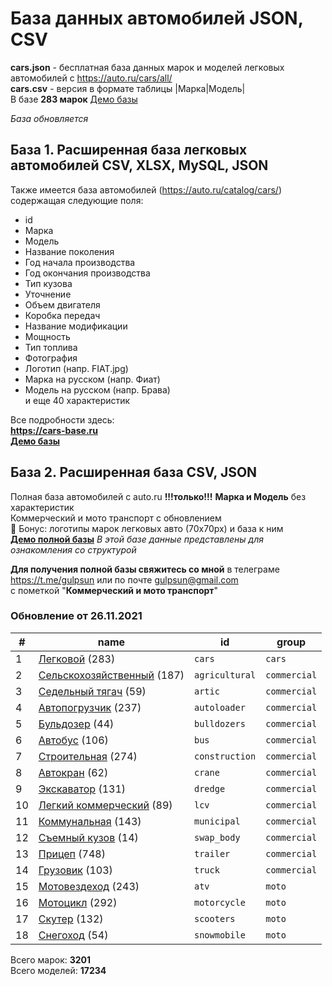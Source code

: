 # База данных автомобилей JSON, CSV
**cars.json** - бесплатная база данных марок и моделей легковых автомобилей с https://auto.ru/cars/all/  
**cars.csv** - версия в формате таблицы |Марка|Модель|  
В базе **283 марок**
[Демо базы](https://blanzh.github.io/carsBase/)

_База обновляется_
## База 1. Расширенная база легковых автомобилей CSV, XLSX, MySQL, JSON
Также имеется база автомобилей (https://auto.ru/catalog/cars/) содержащая следующие поля:
- id
- Марка
- Модель
- Название поколения
- Год начала производства
- Год окончания производства
- Тип кузова
- Уточнение
- Объем двигателя
- Коробка передач
- Название модификации
- Мощность
- Тип топлива
- Фотография
- Логотип (напр. FIAT.jpg)
- Марка на русском (напр. Фиат)
- Модель на русском (напр. Брава)  
и еще 40 характеристик

Все подробности здесь:  
**https://cars-base.ru**  
**[Демо базы](https://cars-base.ru/example_base.zip)**


## База 2. Расширенная база CSV, JSON
Полная база автомобилей с auto.ru **!!!только!!!** **Марка и Модель** без характеристик  
Коммерческий и мото транспорт с обновлением   
🎁 Бонус: логотипы марок легковых авто (70x70px) и база к ним  
**[Демо полной базы](https://blanzh.github.io/carsBase/demo_private.zip)**
_В этой базе данные представлены для ознакомления со структурой_

**Для получения полной базы свяжитесь со мной** в телеграме https://t.me/gulpsun или по почте gulpsun@gmail.com  
с пометкой "**Коммерческий и мото транспорт**"

### Обновление от 26.11.2021
|#|name|id|group|
|---|---|---|---|
|1|[Легковой](https://auto.ru/cars/all/) (283)|`cars`|`cars`|
|2|[Сельскохозяйственный](https://auto.ru/agricultural/all/) (187)|`agricultural`|`commercial`|
|3|[Седельный тягач](https://auto.ru/artic/all/) (59)|`artic`|`commercial`|
|4|[Автопогрузчик](https://auto.ru/autoloader/all/) (237)|`autoloader`|`commercial`|
|5|[Бульдозер](https://auto.ru/bulldozers/all/) (44)|`bulldozers`|`commercial`|
|6|[Автобус](https://auto.ru/bus/all/) (106)|`bus`|`commercial`|
|7|[Строительная](https://auto.ru/construction/all/) (274)|`construction`|`commercial`|
|8|[Автокран](https://auto.ru/crane/all/) (62)|`crane`|`commercial`|
|9|[Экскаватор](https://auto.ru/dredge/all/) (131)|`dredge`|`commercial`|
|10|[Легкий коммерческий](https://auto.ru/lcv/all/) (89)|`lcv`|`commercial`|
|11|[Коммунальная](https://auto.ru/municipal/all/) (143)|`municipal`|`commercial`|
|12|[Съемный кузов](https://auto.ru/swap_body/all/) (14)|`swap_body`|`commercial`|
|13|[Прицеп](https://auto.ru/trailer/all/) (748)|`trailer`|`commercial`|
|14|[Грузовик](https://auto.ru/truck/all/) (103)|`truck`|`commercial`|
|15|[Мотовездеход](https://auto.ru/atv/all/) (243)|`atv`|`moto`|
|16|[Мотоцикл](https://auto.ru/motorcycle/all/) (292)|`motorcycle`|`moto`|
|17|[Скутер](https://auto.ru/scooters/all/) (132)|`scooters`|`moto`|
|18|[Снегоход](https://auto.ru/snowmobile/all/) (54)|`snowmobile`|`moto`|

Всего марок: **3201**  
Всего моделей: **17234**

